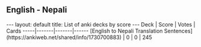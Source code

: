 <h2>English  -  Nepali</h2>
---
layout: default
title: List of anki decks by score
---
Deck | Score | Votes | Cards
-----|-------|-------|------
[English to Nepali Translation Sentences](https://ankiweb.net/shared/info/1730700883) | 0 | 0 | 245
